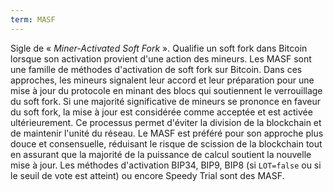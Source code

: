 ```yaml
---
term: MASF
---
```


Sigle de « *Miner-Activated Soft Fork* ». Qualifie un soft fork dans Bitcoin lorsque son activation provient d'une action des mineurs. Les MASF sont une famille de méthodes d'activation de soft fork sur Bitcoin. Dans ces approches, les mineurs signalent leur accord et leur préparation pour une mise à jour du protocole en minant des blocs qui soutiennent le verrouillage du soft fork. Si une majorité significative de mineurs se prononce en faveur du soft fork, la mise à jour est considérée comme acceptée et est activée ultérieurement. Ce processus permet d'éviter la division de la blockchain et de maintenir l'unité du réseau. Le MASF est préféré pour son approche plus douce et consensuelle, réduisant le risque de scission de la blockchain tout en assurant que la majorité de la puissance de calcul soutient la nouvelle mise à jour. Les méthodes d'activation BIP34, BIP9, BIP8 (si `LOT=false` ou si le seuil de vote est atteint) ou encore Speedy Trial sont des MASF.

